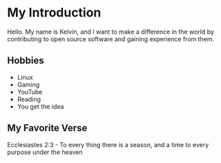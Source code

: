 <!---
Misty-Myto/Misty-Myto is a ✨ special ✨ repository because its `README.md` (this file) appears on your GitHub profile.
You can click the Preview link to take a look at your changes.
--->

# My Introduction

Hello. My name is Kelvin, and I want to make a difference in the world by contributing to open source software and gaining experience from them.

## Hobbies

- Linux
- Gaming
- YouTube
- Reading
- You get the idea

## My Favorite Verse

Ecclesiastes 2:3 - To every thing there is a season, and a time to every purpose under the heaven
